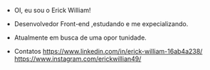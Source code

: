 * OI, eu sou o Erick William!

* Desenvolvedor Front-end ,estudando e me expecializando.
* Atualmente em busca de uma opor tunidade.
* Contatos
https://www.linkedin.com/in/erick-william-16ab4a238/
https://www.instagram.com/erickwillian49/
